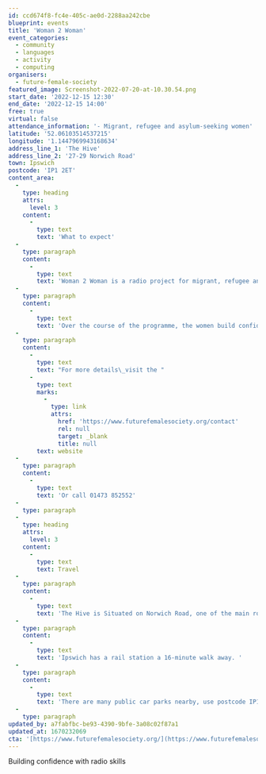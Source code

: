 ```yaml
---
id: ccd674f8-fc4e-405c-ae0d-2288aa242cbe
blueprint: events
title: 'Woman 2 Woman'
event_categories:
  - community
  - languages
  - activity
  - computing
organisers:
  - future-female-society
featured_image: Screenshot-2022-07-20-at-10.30.54.png
start_date: '2022-12-15 12:30'
end_date: '2022-12-15 14:00'
free: true
virtual: false
attendance_information: '- Migrant, refugee and asylum-seeking women'
latitude: '52.06103514537215'
longitude: '1.1447969943168634'
address_line_1: 'The Hive'
address_line_2: '27-29 Norwich Road'
town: Ipswich
postcode: 'IP1 2ET'
content_area:
  -
    type: heading
    attrs:
      level: 3
    content:
      -
        type: text
        text: 'What to expect'
  -
    type: paragraph
    content:
      -
        type: text
        text: 'Woman 2 Woman is a radio project for migrant, refugee and asylum-seeking women, using radio to boost confidence and teach new skills.'
  -
    type: paragraph
    content:
      -
        type: text
        text: 'Over the course of the programme, the women build confidence and learn new skills in radio, and work towards creating their own radio shows on No Borders radio.'
  -
    type: paragraph
    content:
      -
        type: text
        text: "For more details\_visit the "
      -
        type: text
        marks:
          -
            type: link
            attrs:
              href: 'https://www.futurefemalesociety.org/contact'
              rel: null
              target: _blank
              title: null
        text: website
  -
    type: paragraph
    content:
      -
        type: text
        text: 'Or call 01473 852552'
  -
    type: paragraph
  -
    type: heading
    attrs:
      level: 3
    content:
      -
        type: text
        text: Travel
  -
    type: paragraph
    content:
      -
        type: text
        text: 'The Hive is Situated on Norwich Road, one of the main roads in to Ipswich along which there are several bus stops. '
  -
    type: paragraph
    content:
      -
        type: text
        text: 'Ipswich has a rail station a 16-minute walk away. '
  -
    type: paragraph
    content:
      -
        type: text
        text: 'There are many public car parks nearby, use postcode IP1 2ET to search.'
  -
    type: paragraph
updated_by: a7fabfbc-be93-4390-9bfe-3a08c02f87a1
updated_at: 1670232069
cta: '[https://www.futurefemalesociety.org/](https://www.futurefemalesociety.org/)'
---
```

Building confidence with radio skills